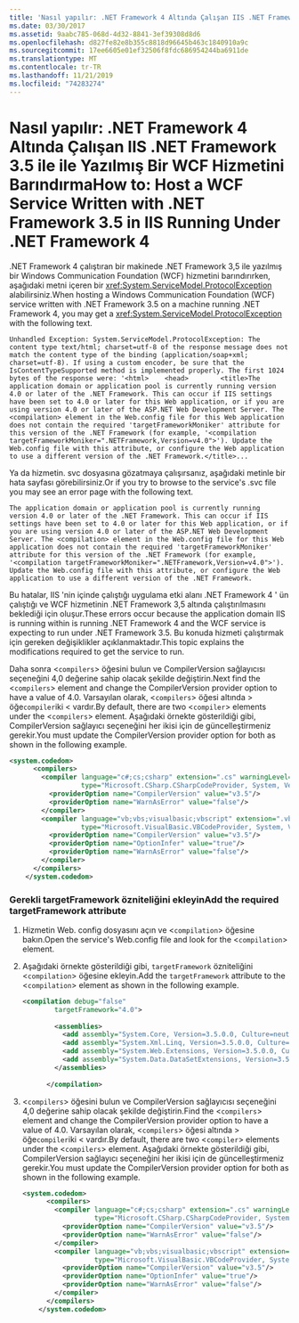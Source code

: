 ```yaml
---
title: 'Nasıl yapılır: .NET Framework 4 Altında Çalışan IIS .NET Framework 3.5 ile ile Yazılmış Bir WCF Hizmetini Barındırma'
ms.date: 03/30/2017
ms.assetid: 9aabc785-068d-4d32-8841-3ef39308d8d6
ms.openlocfilehash: d827fe82e8b355c8818d96645b463c1840910a9c
ms.sourcegitcommit: 17ee6605e01ef32506f8fdc686954244ba6911de
ms.translationtype: MT
ms.contentlocale: tr-TR
ms.lasthandoff: 11/21/2019
ms.locfileid: "74283274"
---
```

# <a name="how-to-host-a-wcf-service-written-with-net-framework-35-in-iis-running-under-net-framework-4"></a><span data-ttu-id="649a4-102">Nasıl yapılır: .NET Framework 4 Altında Çalışan IIS .NET Framework 3.5 ile ile Yazılmış Bir WCF Hizmetini Barındırma</span><span class="sxs-lookup"><span data-stu-id="649a4-102">How to: Host a WCF Service Written with .NET Framework 3.5 in IIS Running Under .NET Framework 4</span></span>

<span data-ttu-id="649a4-103">.NET Framework 4 çalıştıran bir makinede .NET Framework 3,5 ile yazılmış bir Windows Communication Foundation (WCF) hizmetini barındırırken, aşağıdaki metni içeren bir <xref:System.ServiceModel.ProtocolException> alabilirsiniz.</span><span class="sxs-lookup"><span data-stu-id="649a4-103">When hosting a Windows Communication Foundation (WCF) service written with .NET Framework 3.5 on a machine running .NET Framework 4, you may get a <xref:System.ServiceModel.ProtocolException> with the following text.</span></span>
  
```output  
Unhandled Exception: System.ServiceModel.ProtocolException: The content type text/html; charset=utf-8 of the response message does not match the content type of the binding (application/soap+xml; charset=utf-8). If using a custom encoder, be sure that the IsContentTypeSupported method is implemented properly. The first 1024 bytes of the response were: '<html>    <head>        <title>The application domain or application pool is currently running version 4.0 or later of the .NET Framework. This can occur if IIS settings have been set to 4.0 or later for this Web application, or if you are using version 4.0 or later of the ASP.NET Web Development Server. The <compilation> element in the Web.config file for this Web application does not contain the required 'targetFrameworkMoniker' attribute for this version of the .NET Framework (for example, '<compilation targetFrameworkMoniker=".NETFramework,Version=v4.0">'). Update the Web.config file with this attribute, or configure the Web application to use a different version of the .NET Framework.</title>...  
```  
  
 <span data-ttu-id="649a4-104">Ya da hizmetin. svc dosyasına gözatmaya çalışırsanız, aşağıdaki metinle bir hata sayfası görebilirsiniz.</span><span class="sxs-lookup"><span data-stu-id="649a4-104">Or if you try to browse to the service's .svc file you may see an error page with the following text.</span></span>  
  
```output  
The application domain or application pool is currently running version 4.0 or later of the .NET Framework. This can occur if IIS settings have been set to 4.0 or later for this Web application, or if you are using version 4.0 or later of the ASP.NET Web Development Server. The <compilation> element in the Web.config file for this Web application does not contain the required 'targetFrameworkMoniker' attribute for this version of the .NET Framework (for example, '<compilation targetFrameworkMoniker=".NETFramework,Version=v4.0">'). Update the Web.config file with this attribute, or configure the Web application to use a different version of the .NET Framework.  
```  
  
 <span data-ttu-id="649a4-105">Bu hatalar, IIS 'nin içinde çalıştığı uygulama etki alanı .NET Framework 4 ' ün çalıştığı ve WCF hizmetinin .NET Framework 3,5 altında çalıştırılmasını beklediği için oluşur.</span><span class="sxs-lookup"><span data-stu-id="649a4-105">These errors occur because the application domain IIS is running within is running .NET Framework 4 and the WCF service is expecting to run under .NET Framework 3.5.</span></span> <span data-ttu-id="649a4-106">Bu konuda hizmeti çalıştırmak için gereken değişiklikler açıklanmaktadır.</span><span class="sxs-lookup"><span data-stu-id="649a4-106">This topic explains the modifications required to get the service to run.</span></span>
  
 <span data-ttu-id="649a4-107">Daha sonra <`compilers`> öğesini bulun ve CompilerVersion sağlayıcısı seçeneğini 4,0 değerine sahip olacak şekilde değiştirin.</span><span class="sxs-lookup"><span data-stu-id="649a4-107">Next find the <`compilers`> element and change the CompilerVersion provider option to have a value of 4.0.</span></span> <span data-ttu-id="649a4-108">Varsayılan olarak, <`compilers`> öğesi altında > öğe`compiler`iki < vardır.</span><span class="sxs-lookup"><span data-stu-id="649a4-108">By default, there are two <`compiler`> elements under the <`compilers`> element.</span></span> <span data-ttu-id="649a4-109">Aşağıdaki örnekte gösterildiği gibi, CompilerVersion sağlayıcı seçeneğini her ikisi için de güncelleştirmeniz gerekir.</span><span class="sxs-lookup"><span data-stu-id="649a4-109">You must update the CompilerVersion provider option for both as shown in the following example.</span></span>  
  
```xml  
<system.codedom>  
      <compilers>  
        <compiler language="c#;cs;csharp" extension=".cs" warningLevel="4"  
                  type="Microsoft.CSharp.CSharpCodeProvider, System, Version=2.0.0.0, Culture=neutral, PublicKeyToken=b77a5c561934e089">  
          <providerOption name="CompilerVersion" value="v3.5"/>  
          <providerOption name="WarnAsError" value="false"/>  
        </compiler>  
        <compiler language="vb;vbs;visualbasic;vbscript" extension=".vb" warningLevel="4"  
                  type="Microsoft.VisualBasic.VBCodeProvider, System, Version=2.0.0.0, Culture=neutral, PublicKeyToken=b77a5c561934e089">  
          <providerOption name="CompilerVersion" value="v3.5"/>  
          <providerOption name="OptionInfer" value="true"/>  
          <providerOption name="WarnAsError" value="false"/>  
        </compiler>  
      </compilers>  
    </system.codedom>  
```  
  
### <a name="add-the-required-targetframework-attribute"></a><span data-ttu-id="649a4-110">Gerekli targetFramework özniteliğini ekleyin</span><span class="sxs-lookup"><span data-stu-id="649a4-110">Add the required targetFramework attribute</span></span>  
  
1. <span data-ttu-id="649a4-111">Hizmetin Web. config dosyasını açın ve <`compilation`> öğesine bakın.</span><span class="sxs-lookup"><span data-stu-id="649a4-111">Open the service's Web.config file and look for the <`compilation`> element.</span></span>  
  
2. <span data-ttu-id="649a4-112">Aşağıdaki örnekte gösterildiği gibi, `targetFramework` özniteliğini <`compilation`> öğesine ekleyin.</span><span class="sxs-lookup"><span data-stu-id="649a4-112">Add the `targetFramework` attribute to the <`compilation`> element as shown in the following example.</span></span>  
  
    ```xml  
    <compilation debug="false"  
            targetFramework="4.0">  
  
            <assemblies>  
              <add assembly="System.Core, Version=3.5.0.0, Culture=neutral, PublicKeyToken=B77A5C561934E089"/>  
              <add assembly="System.Xml.Linq, Version=3.5.0.0, Culture=neutral, PublicKeyToken=B77A5C561934E089"/>  
              <add assembly="System.Web.Extensions, Version=3.5.0.0, Culture=neutral, PublicKeyToken=31BF3856AD364E35"/>  
              <add assembly="System.Data.DataSetExtensions, Version=3.5.0.0, Culture=neutral, PublicKeyToken=B77A5C561934E089"/>  
            </assemblies>  
  
          </compilation>  
    ```  
  
3. <span data-ttu-id="649a4-113"><`compilers`> öğesini bulun ve CompilerVersion sağlayıcısı seçeneğini 4,0 değerine sahip olacak şekilde değiştirin.</span><span class="sxs-lookup"><span data-stu-id="649a4-113">Find the <`compilers`> element and change the CompilerVersion provider option to have a value of 4.0.</span></span> <span data-ttu-id="649a4-114">Varsayılan olarak, <`compilers`> öğesi altında > öğe`compiler`iki < vardır.</span><span class="sxs-lookup"><span data-stu-id="649a4-114">By default, there are two <`compiler`> elements under the <`compilers`> element.</span></span> <span data-ttu-id="649a4-115">Aşağıdaki örnekte gösterildiği gibi, CompilerVersion sağlayıcı seçeneğini her ikisi için de güncelleştirmeniz gerekir.</span><span class="sxs-lookup"><span data-stu-id="649a4-115">You must update the CompilerVersion provider option for both as shown in the following example.</span></span>  
  
    ```xml  
    <system.codedom>  
          <compilers>  
            <compiler language="c#;cs;csharp" extension=".cs" warningLevel="4"  
                      type="Microsoft.CSharp.CSharpCodeProvider, System, Version=2.0.0.0, Culture=neutral, PublicKeyToken=b77a5c561934e089">  
              <providerOption name="CompilerVersion" value="v3.5"/>  
              <providerOption name="WarnAsError" value="false"/>  
            </compiler>  
            <compiler language="vb;vbs;visualbasic;vbscript" extension=".vb" warningLevel="4"  
                      type="Microsoft.VisualBasic.VBCodeProvider, System, Version=2.0.0.0, Culture=neutral, PublicKeyToken=b77a5c561934e089">  
              <providerOption name="CompilerVersion" value="v3.5"/>  
              <providerOption name="OptionInfer" value="true"/>  
              <providerOption name="WarnAsError" value="false"/>  
            </compiler>  
          </compilers>  
        </system.codedom>  
    ```

